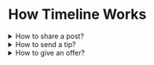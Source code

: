 # How Timeline Works





<details>

<summary>How to share a post?</summary>

Tap the **Share** button to open the “Share Post” bottom sheet.

**Choose Your Sharing Option:**

* **Save:** Save the post to your 'Saved Posts' to view later.
* **Send Message:** Send the post as a private message to a connected user on Moseiki App.
* **Copy Link:** Copy the link to the post to your clipboard for pasting elsewhere.
* **Share Via:** Use your device's native sharing options to share the post outside the app.
* **Moseiki Sharing Options:**
  * **Add To My Story:** Start a draft on the Create Story Page with the selected post.
  * **Instagram Stories:** Share directly to your Instagram Stories.
  * **Snapchat Camera:** Open Snapchat and ready the post for sharing.
  * **Discord:** Share via Discord.
  * **Telegram:** Send it through Telegram.
  * **Messages:** Use your phone’s messaging app.
  * **Whatsapp:** Share on Whatsapp.
  * **Messenger:** Use Facebook Messenger.
  * **Gmail:** Send the post as an email through Gmail.

Select the desired option and follow the prompts to share your post.

\


</details>

<details>

<summary>How to send a tip?</summary>

Only posts that are Non-NFT and from accounts with more than 500 followers and a minted handle are eligible for tips.

To send a tip:

* Click the <mark style="color:purple;">**Send a Tips**</mark> button.
* Choose a predefined tip value.
* Enter your text and comment under the post by clicking reply.
* Click <mark style="color:purple;">**Buy and Send**</mark> to complete the process.

</details>

<details>

<summary>How to give an offer?</summary>

To give an offer on a post to gain ownership, start by clicking the <mark style="color:purple;">**Give Offer**</mark> button.&#x20;

Select the type of offer you want to make:

* **Text:** Give an offer for only the text of the post.
* **Text & Gallery:** Give an offer for both the text and the gallery of a post.
* **Gallery:** Give an offer for only the gallery of the post.

Click **Next**. If you've selected **Gallery**, decide whether to select specific images or the whole collection, then click **Next** again.

Enter your offer amount and choose your payment method:

* **Moseiki Wallet**
* **Debit/Credit Card**
* **Paypal**
* **Apple Pay**
* **Google Pay**

Finally, click <mark style="color:purple;">**Submit**</mark> to complete the process.

</details>
